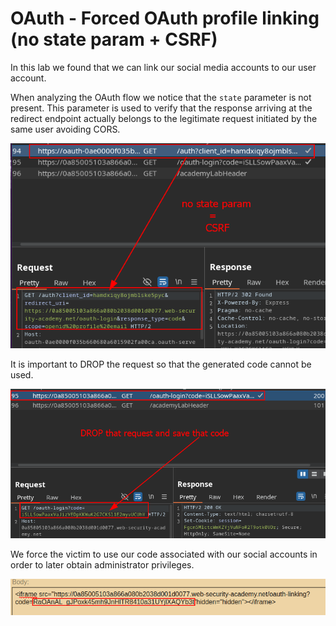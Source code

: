 # OAuth - Forced OAuth profile linking (no state param + CSRF)
 
In this lab we found that we can link our social media accounts to our user account.

When analyzing the OAuth flow we notice that the `state` parameter is not present. This parameter is used to verify that the response arriving at the redirect endpoint actually belongs to the legitimate request initiated by the same user avoiding CORS.

![Screenshot1](/Screenshots/Forced-OAuth-profile-linking-no-state.png)

It is important to DROP the request so that the generated code cannot be used.

![Screenshot2](/Screenshots/Forced-OAuth-profile-linking-no-state-drop.png)

We force the victim to use our code associated with our social accounts in order to later obtain administrator privileges.

![Screenshot3](/Screenshots/Forced-OAuth-profile-linking-no-state-token.png)


